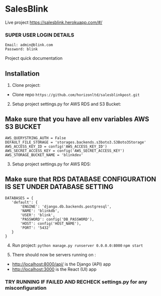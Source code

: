 # SalesBlink 

Live project
https://salesblink.herokuapp.com/#/

### SUPER USER LOGIN DETAILS
    Email: admin@blink.com
    Password: blink

Project quick documentation

## Installation


1. Clone project:

  - Clone repo `https://github.com/horizonltd/salesblinkpost.git`

2. Setup project settings.py for AWS RDS and S3 Bucket:

## Make sure that you have all env variables AWS S3 BUCKET

    AWS_QUERYSTRING_AUTH = False
    DEFAULT_FILE_STORAGE = 'storages.backends.s3boto3.S3Boto3Storage'
    AWS_ACCESS_KEY_ID = config('AWS_ACCESS_KEY_ID')
    AWS_SECRET_ACCESS_KEY = config('AWS_SECRET_ACCESS_KEY')
    AWS_STORAGE_BUCKET_NAME = 'blinkdev'

3. Setup project settings.py for AWS RDS:
## Make sure that RDS DATABASE CONFIGURATION IS SET UNDER DATABASE SETTING

    DATABASES = {
       'default': {
           'ENGINE': 'django.db.backends.postgresql',
           'NAME': 'blinkdb',
           'USER': 'blink',
           'PASSWORD': config('DB_PASSWORD'),
           'HOST': config('HOST_NAME'),
           'PORT': '5432'
       }
    }

4. Run project:
    `python manage.py runserver 0.0.0.0:8000`
    `npm start`
   
5. There should now be servers running on :
  - [http://localhost:8000/api/](http://localhost:8000/api/) is the Django (API) app
  - [http://localhost:3000](http://localhost:3000) is the React (UI) app



### TRY RUNNING IF FAILED AND RECHECK settings.py for any misconfiguration

